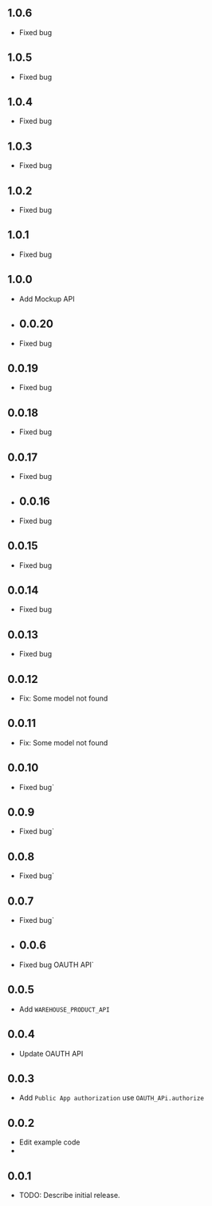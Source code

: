 ## 1.0.6

* Fixed bug

## 1.0.5

* Fixed bug

## 1.0.4

* Fixed bug

## 1.0.3

* Fixed bug

## 1.0.2

* Fixed bug

## 1.0.1

* Fixed bug

## 1.0.0

* Add Mockup API

* ## 0.0.20

* Fixed bug

## 0.0.19

* Fixed bug

## 0.0.18

* Fixed bug

## 0.0.17

* Fixed bug

* ## 0.0.16

* Fixed bug

## 0.0.15

* Fixed bug

## 0.0.14

* Fixed bug

## 0.0.13

* Fixed bug

## 0.0.12

* Fix: Some model not found

## 0.0.11

* Fix: Some model not found

## 0.0.10

* Fixed bug`

## 0.0.9

* Fixed bug`

## 0.0.8

* Fixed bug`

## 0.0.7

* Fixed bug`

* ## 0.0.6

* Fixed bug OAUTH API`

## 0.0.5

* Add `WAREHOUSE_PRODUCT_API`

## 0.0.4

* Update OAUTH API

## 0.0.3

* Add `Public App authorization` use `OAUTH_APi.authorize`

## 0.0.2

* Edit example code
*

## 0.0.1

* TODO: Describe initial release.
